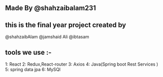 <!-- this is my final year project  -->
## Made By @shahzaibalam231


## this is the final year project created by 
@shahzaibAlam
@jamshaid Ali
@ibtasam

## tools we use :-
1:  React
2:  Redux,React-router
3:  Axios
4:  Java(Spring boot Rest Services )
5:  spring data jpa 
6:  MySQl